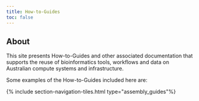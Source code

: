 ```yaml
---
title: How-to-Guides
toc: false
---
```


## About

This site presents How-to-Guides and other associated documentation that supports the reuse of bioinformatics tools, workflows and data on Australian compute systems and infrastructure.

Some examples of the How-to-Guides included here are:

{% include section-navigation-tiles.html type="assembly_guides"%}

